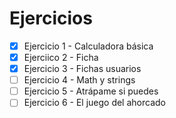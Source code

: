 # Ejercicios
- [x] Ejercicio 1 - Calculadora básica
- [x] Ejerciico 2 - Ficha
- [x] Ejercicio 3 - Fichas usuarios
- [ ] Ejercicio 4 - Math y strings
- [ ] Ejercicio 5 - Atrápame si puedes
- [ ] Ejercicio 6 - El juego del ahorcado

